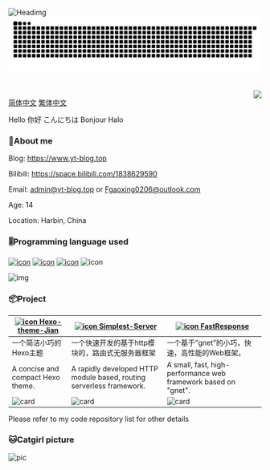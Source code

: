 ![Headimg](https://github.com/Fgaoxing/Fgaoxing/assets/92655031/1cba8644-c53c-44b7-a7f1-7bd72cfd0e16)
<picture>
  <source media="(prefers-color-scheme: dark)" srcset="https://github.com/Fgaoxing/Fgaoxing/raw/main/github-snake-dark.svg">
  <source media="(prefers-color-scheme: light)" srcset="https://github.com/Fgaoxing/Fgaoxing/raw/main/github-snake.svg">
  <img src="https://github.com/Fgaoxing/Fgaoxing/raw/main/github-snake.svg">
</picture>
<a href="#">
  <br/><br/><br/>
  <img align="right" src="https://github-readme-stats.yt-blog.top/api?username=Fgaoxing&show_icons=true&show=reviews,discussions_started,discussions_answered,prs_merged,prs_merged_percentage&include_all_commits=true&rank_icon=percentile" />
</a>

[简体中文](https://github.com/Fgaoxing/Fgaoxing/blob/main/README_zh-Hans.md) [繁体中文](https://github.com/Fgaoxing/Fgaoxing/blob/main/README_zh-Hant.md)

Hello 你好 こんにちは Bonjour Halo

### 👦About me
Blog: https://www.yt-blog.top

Bilibili: https://space.bilibili.com/1838629590

Email: admin@yt-blog.top or Fgaoxing0206@outlook.com

Age: 14

Location: Harbin, China

### 🎚️Programming language used
[![icon](https://img.shields.io/badge/-Python-3e74a2?style=flat-square&logo=Python&logoColor=fff)](https://www.python.org/) [![icon](https://img.shields.io/badge/-Go-00add8?style=flat-square&logo=Go&logoColor=fff)](https://go.dev/)  [![icon](https://img.shields.io/badge/-Node.js-339933?style=flat-square&logo=Node.js&logoColor=fff)](https://nodejs.org/) ![icon](https://img.shields.io/badge/-Javascript-F7DF1E?style=flat-square&logo=Javascript&logoColor=000)

![img](https://github-readme-stats.yt-blog.top/api/top-langs/?username=Fgaoxing&layout=compact)

### 📦Project
| [![icon](https://avatars.githubusercontent.com/u/134116865?s=20&v=4) Hexo-theme-Jian](https://github.com/Hexo-theme-Jian/Hexo-theme-Jian) | [![icon](https://avatars.githubusercontent.com/u/119643577?s=20&v=4) Simplest-Server](https://github.com/simplest-server/simplest-server) | [![icon](https://avatars.githubusercontent.com/u/142860593?s=20&v=4) FastResponse](https://github.com/fast-response/fast-response) |
| --- | --- | ---|
| 一个简洁小巧的Hexo主题 | 一个快速开发的基于http模块的，路由式无服务器框架 | 一个基于“gnet”的小巧，快速，高性能的Web框架。 |
| A concise and compact Hexo theme. | A rapidly developed HTTP module based, routing serverless framework. | A small, fast, high-performance web framework based on "gnet". |
| ![card](https://github-readme-stats.yt-blog.top/api/pin/?username=Hexo-theme-Jian&repo=Hexo-theme-Jian&show_owner=true) | ![card](https://github-readme-stats.yt-blog.top/api/pin/?username=simplest-server&repo=simplest-server&show_owner=true) | ![card](https://github-readme-stats.yt-blog.top/api/pin/?username=fast-response&repo=fast-response&show_owner=true) |

Please refer to my code repository list for other details

### 🐱Catgirl picture
![pic](https://api.suyanw.cn/api/mao/)
